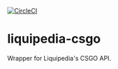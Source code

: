 [![CircleCI](https://circleci.com/gh/benyamin-noori/liquipedia-csgo/tree/master.svg?style=svg)](https://circleci.com/gh/benyamin-noori/liquipedia-csgo/tree/master)

# liquipedia-csgo
Wrapper for Liquipedia's CSGO API. 
